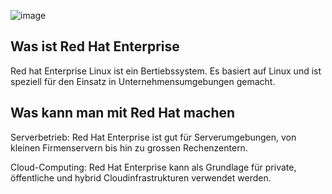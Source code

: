 ![image](https://github.com/JimHefti/Redhat-Enterpise-94/assets/160615771/3b219424-0d00-4ca7-8acf-c57be54c7bf9)

## Was ist Red Hat Enterprise 
Red hat Enterprise Linux ist ein Bertiebssystem. Es basiert auf Linux und ist speziell für den Einsatz in Unternehmensumgebungen gemacht.

## Was kann man mit Red Hat machen

Serverbetrieb: Red Hat Enterprise ist gut für Serverumgebungen, von kleinen Firmenservern bis hin zu grossen Rechenzentern.

Cloud-Computing: Red Hat Enterprise kann als Grundlage für private, öffentliche und hybrid Cloudinfrastrukturen verwendet werden.



